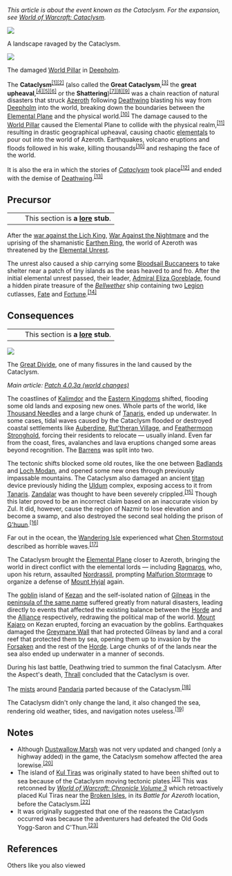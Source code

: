 _This article is about the event known as the Cataclysm. For the expansion, see [World of Warcraft: Cataclysm](https://wowpedia.fandom.com/wiki/World_of_Warcraft:_Cataclysm "World of Warcraft: Cataclysm")._

[![](https://static.wikia.nocookie.net/wowpedia/images/d/dc/Cataclysm_Art_John_Polidora.jpg/revision/latest/scale-to-width-down/230?cb=20110608081750)](https://static.wikia.nocookie.net/wowpedia/images/d/dc/Cataclysm_Art_John_Polidora.jpg/revision/latest?cb=20110608081750)

A landscape ravaged by the Cataclysm.

[![](https://static.wikia.nocookie.net/wowpedia/images/2/2f/Temple-of-Earth-World-Pillar.jpg/revision/latest/scale-to-width-down/180?cb=20170715143149)](https://static.wikia.nocookie.net/wowpedia/images/2/2f/Temple-of-Earth-World-Pillar.jpg/revision/latest?cb=20170715143149)

The damaged [World Pillar](https://wowpedia.fandom.com/wiki/World_Pillar "World Pillar") in [Deepholm](https://wowpedia.fandom.com/wiki/Deepholm "Deepholm").

The **Cataclysm**<sup id="cite_ref-1"><a href="https://wowpedia.fandom.com/wiki/Cataclysm_(event)#cite_note-1">[1]</a></sup><sup id="cite_ref-2"><a href="https://wowpedia.fandom.com/wiki/Cataclysm_(event)#cite_note-2">[2]</a></sup> (also called the **Great Cataclysm**,<sup id="cite_ref-3"><a href="https://wowpedia.fandom.com/wiki/Cataclysm_(event)#cite_note-3">[3]</a></sup> the **great upheaval**,<sup id="cite_ref-4"><a href="https://wowpedia.fandom.com/wiki/Cataclysm_(event)#cite_note-4">[4]</a></sup><sup id="cite_ref-5"><a href="https://wowpedia.fandom.com/wiki/Cataclysm_(event)#cite_note-5">[5]</a></sup><sup id="cite_ref-6"><a href="https://wowpedia.fandom.com/wiki/Cataclysm_(event)#cite_note-6">[6]</a></sup> or the **Shattering**)<sup id="cite_ref-7"><a href="https://wowpedia.fandom.com/wiki/Cataclysm_(event)#cite_note-7">[7]</a></sup><sup id="cite_ref-8"><a href="https://wowpedia.fandom.com/wiki/Cataclysm_(event)#cite_note-8">[8]</a></sup><sup id="cite_ref-9"><a href="https://wowpedia.fandom.com/wiki/Cataclysm_(event)#cite_note-9">[9]</a></sup> was a chain reaction of natural disasters that struck [Azeroth](https://wowpedia.fandom.com/wiki/Azeroth "Azeroth") following [Deathwing](https://wowpedia.fandom.com/wiki/Deathwing "Deathwing") blasting his way from [Deepholm](https://wowpedia.fandom.com/wiki/Deepholm "Deepholm") into the world, breaking down the boundaries between the [Elemental Plane](https://wowpedia.fandom.com/wiki/Elemental_Plane "Elemental Plane") and the physical world.<sup id="cite_ref-Chronicle3_199_10-0"><a href="https://wowpedia.fandom.com/wiki/Cataclysm_(event)#cite_note-Chronicle3_199-10">[10]</a></sup> The damage caused to the [World Pillar](https://wowpedia.fandom.com/wiki/World_Pillar "World Pillar") caused the Elemental Plane to collide with the physical realm,<sup id="cite_ref-11"><a href="https://wowpedia.fandom.com/wiki/Cataclysm_(event)#cite_note-11">[11]</a></sup> resulting in drastic geographical upheaval, causing chaotic [elementals](https://wowpedia.fandom.com/wiki/Elemental "Elemental") to pour out into the world of Azeroth. Earthquakes, volcano eruptions and floods followed in his wake, killing thousands<sup id="cite_ref-Chronicle3_199_10-1"><a href="https://wowpedia.fandom.com/wiki/Cataclysm_(event)#cite_note-Chronicle3_199-10">[10]</a></sup> and reshaping the face of the world.

It is also the era in which the stories of _[Cataclysm](https://wowpedia.fandom.com/wiki/World_of_Warcraft:_Cataclysm "World of Warcraft: Cataclysm")_ took place<sup id="cite_ref-12"><a href="https://wowpedia.fandom.com/wiki/Cataclysm_(event)#cite_note-12">[12]</a></sup> and ended with the demise of [Deathwing](https://wowpedia.fandom.com/wiki/Deathwing "Deathwing").<sup id="cite_ref-13"><a href="https://wowpedia.fandom.com/wiki/Cataclysm_(event)#cite_note-13">[13]</a></sup>

## Precursor

<table><tbody><tr><td><a href="https://static.wikia.nocookie.net/wowpedia/images/f/fe/Stub.png/revision/latest?cb=20101107135721"><img alt="" src="https://static.wikia.nocookie.net/wowpedia/images/f/fe/Stub.png/revision/latest/scale-to-width-down/17?cb=20101107135721" decoding="async" loading="lazy" width="17" height="20" data-image-name="Stub.png" data-image-key="Stub.png" data-src="https://static.wikia.nocookie.net/wowpedia/images/f/fe/Stub.png/revision/latest/scale-to-width-down/17?cb=20101107135721"></a></td><td>This section is <b>a <a href="https://wowpedia.fandom.com/wiki/Lore" title="Lore">lore</a> stub</b>.</td></tr></tbody></table>

After the [war against the Lich King](https://wowpedia.fandom.com/wiki/War_against_the_Lich_King "War against the Lich King"), [War Against the Nightmare](https://wowpedia.fandom.com/wiki/War_Against_the_Nightmare "War Against the Nightmare") and the uprising of the shamanistic [Earthen Ring](https://wowpedia.fandom.com/wiki/Earthen_Ring "Earthen Ring"), the world of Azeroth was threatened by the [Elemental Unrest](https://wowpedia.fandom.com/wiki/Elemental_Unrest "Elemental Unrest").

The unrest also caused a ship carrying some [Bloodsail Buccaneers](https://wowpedia.fandom.com/wiki/Bloodsail_Buccaneers "Bloodsail Buccaneers") to take shelter near a patch of tiny islands as the seas heaved to and fro. After the initial elemental unrest passed, their leader, [Admiral Eliza Goreblade](https://wowpedia.fandom.com/wiki/Dread_Admiral_Eliza "Dread Admiral Eliza"), found a hidden pirate treasure of the _[Bellwether](https://wowpedia.fandom.com/wiki/Bellwether "Bellwether")_ ship containing two [Legion](https://wowpedia.fandom.com/wiki/Burning_Legion "Burning Legion") cutlasses, [Fate](https://wowpedia.fandom.com/wiki/Fate "Fate") and [Fortune](https://wowpedia.fandom.com/wiki/Fortune "Fortune").<sup id="cite_ref-14"><a href="https://wowpedia.fandom.com/wiki/Cataclysm_(event)#cite_note-14">[14]</a></sup>

## Consequences

<table><tbody><tr><td><a href="https://static.wikia.nocookie.net/wowpedia/images/f/fe/Stub.png/revision/latest?cb=20101107135721"><img alt="" src="https://static.wikia.nocookie.net/wowpedia/images/f/fe/Stub.png/revision/latest/scale-to-width-down/17?cb=20101107135721" decoding="async" loading="lazy" width="17" height="20" data-image-name="Stub.png" data-image-key="Stub.png" data-src="https://static.wikia.nocookie.net/wowpedia/images/f/fe/Stub.png/revision/latest/scale-to-width-down/17?cb=20101107135721"></a></td><td>This section is <b>a <a href="https://wowpedia.fandom.com/wiki/Lore" title="Lore">lore</a> stub</b>.</td></tr></tbody></table>

[![](https://static.wikia.nocookie.net/wowpedia/images/d/d0/Barrens_divided.jpg/revision/latest/scale-to-width-down/180?cb=20110423015702)](https://static.wikia.nocookie.net/wowpedia/images/d/d0/Barrens_divided.jpg/revision/latest?cb=20110423015702)

The [Great Divide](https://wowpedia.fandom.com/wiki/Great_Divide "Great Divide"), one of many fissures in the land caused by the Cataclysm.

_Main article: [Patch 4.0.3a (world changes)](https://wowpedia.fandom.com/wiki/Patch_4.0.3a_(world_changes) "Patch 4.0.3a (world changes)")_

The coastlines of [Kalimdor](https://wowpedia.fandom.com/wiki/Kalimdor "Kalimdor") and the [Eastern Kingdoms](https://wowpedia.fandom.com/wiki/Eastern_Kingdoms "Eastern Kingdoms") shifted, flooding some old lands and exposing new ones. Whole parts of the world, like [Thousand Needles](https://wowpedia.fandom.com/wiki/Thousand_Needles "Thousand Needles") and a large chunk of [Tanaris](https://wowpedia.fandom.com/wiki/Tanaris "Tanaris"), ended up underwater. In some cases, tidal waves caused by the Cataclysm flooded or destroyed coastal settlements like [Auberdine](https://wowpedia.fandom.com/wiki/Auberdine "Auberdine"), [Rut'theran Village](https://wowpedia.fandom.com/wiki/Rut%27theran_Village "Rut'theran Village"), and [Feathermoon Stronghold](https://wowpedia.fandom.com/wiki/Feathermoon_Stronghold_(Classic) "Feathermoon Stronghold (Classic)"), forcing their residents to relocate — usually inland. Even far from the coast, fires, avalanches and lava eruptions changed some areas beyond recognition. The [Barrens](https://wowpedia.fandom.com/wiki/Barrens "Barrens") was split into two.

The tectonic shifts blocked some old routes, like the one between [Badlands](https://wowpedia.fandom.com/wiki/Badlands "Badlands") and [Loch Modan](https://wowpedia.fandom.com/wiki/Loch_Modan "Loch Modan"), and opened some new ones through previously impassable mountains. The Cataclysm also damaged an ancient [titan](https://wowpedia.fandom.com/wiki/Titan "Titan") device previously hiding the [Uldum](https://wowpedia.fandom.com/wiki/Uldum "Uldum") complex, exposing access to it from [Tanaris](https://wowpedia.fandom.com/wiki/Tanaris "Tanaris"). [Zandalar](https://wowpedia.fandom.com/wiki/Zandalar "Zandalar") was thought to have been severely crippled.<sup id="cite_ref-15"><a href="https://wowpedia.fandom.com/wiki/Cataclysm_(event)#cite_note-15">[15]</a></sup> Though this later proved to be an incorrect claim based on an inaccurate vision by Zul. It did, however, cause the region of Nazmir to lose elevation and become a swamp, and also destroyed the second seal holding the prison of [G'huun](https://wowpedia.fandom.com/wiki/G%27huun "G'huun").<sup id="cite_ref-16"><a href="https://wowpedia.fandom.com/wiki/Cataclysm_(event)#cite_note-16">[16]</a></sup>

Far out in the ocean, the [Wandering Isle](https://wowpedia.fandom.com/wiki/Wandering_Isle "Wandering Isle") experienced what [Chen Stormstout](https://wowpedia.fandom.com/wiki/Chen_Stormstout "Chen Stormstout") described as horrible waves.<sup id="cite_ref-17"><a href="https://wowpedia.fandom.com/wiki/Cataclysm_(event)#cite_note-17">[17]</a></sup>

The Cataclysm brought the [Elemental Plane](https://wowpedia.fandom.com/wiki/Elemental_Plane "Elemental Plane") closer to Azeroth, bringing the world in direct conflict with the elemental lords — including [Ragnaros](https://wowpedia.fandom.com/wiki/Ragnaros "Ragnaros"), who, upon his return, assaulted [Nordrassil](https://wowpedia.fandom.com/wiki/Nordrassil "Nordrassil"), prompting [Malfurion Stormrage](https://wowpedia.fandom.com/wiki/Malfurion_Stormrage "Malfurion Stormrage") to organize a defense of [Mount Hyjal](https://wowpedia.fandom.com/wiki/Mount_Hyjal "Mount Hyjal") again.

The [goblin](https://wowpedia.fandom.com/wiki/Goblin "Goblin") island of [Kezan](https://wowpedia.fandom.com/wiki/Kezan "Kezan") and the self-isolated nation of [Gilneas](https://wowpedia.fandom.com/wiki/Gilneas_(kingdom) "Gilneas (kingdom)") in the [peninsula of the same name](https://wowpedia.fandom.com/wiki/Gilneas_peninsula "Gilneas peninsula") suffered greatly from natural disasters, leading directly to events that affected the existing balance between the [Horde](https://wowpedia.fandom.com/wiki/Horde "Horde") and the [Alliance](https://wowpedia.fandom.com/wiki/Alliance "Alliance") respectively, redrawing the political map of the world. [Mount Kajaro](https://wowpedia.fandom.com/wiki/Mount_Kajaro "Mount Kajaro") on Kezan erupted, forcing an evacuation by the goblins. Earthquakes damaged the [Greymane Wall](https://wowpedia.fandom.com/wiki/Greymane_Wall "Greymane Wall") that had protected Gilneas by land and a coral reef that protected them by sea, opening them up to invasion by the [Forsaken](https://wowpedia.fandom.com/wiki/Forsaken "Forsaken") and the rest of the [Horde](https://wowpedia.fandom.com/wiki/Horde "Horde"). Large chunks of of the lands near the sea also ended up underwater in a manner of seconds.

During his last battle, Deathwing tried to summon the final Cataclysm. After the Aspect's death, [Thrall](https://wowpedia.fandom.com/wiki/Thrall "Thrall") concluded that the Cataclysm is over.

The [mists](https://wowpedia.fandom.com/wiki/Mists_of_Pandaria_(lore) "Mists of Pandaria (lore)") around [Pandaria](https://wowpedia.fandom.com/wiki/Pandaria "Pandaria") parted because of the Cataclysm.<sup id="cite_ref-18"><a href="https://wowpedia.fandom.com/wiki/Cataclysm_(event)#cite_note-18">[18]</a></sup>

The Cataclysm didn't only change the land, it also changed the sea, rendering old weather, tides, and navigation notes useless.<sup id="cite_ref-19"><a href="https://wowpedia.fandom.com/wiki/Cataclysm_(event)#cite_note-19">[19]</a></sup>

## Notes

-   Although [Dustwallow Marsh](https://wowpedia.fandom.com/wiki/Dustwallow_Marsh "Dustwallow Marsh") was not very updated and changed (only a highway added) in the game, the Cataclysm somehow affected the area lorewise.<sup id="cite_ref-20"><a href="https://wowpedia.fandom.com/wiki/Cataclysm_(event)#cite_note-20">[20]</a></sup>
-   The island of [Kul Tiras](https://wowpedia.fandom.com/wiki/Kul_Tiras "Kul Tiras") was originally stated to have been shifted out to sea because of the Cataclysm moving tectonic plates.<sup id="cite_ref-21"><a href="https://wowpedia.fandom.com/wiki/Cataclysm_(event)#cite_note-21">[21]</a></sup> This was retconned by _[World of Warcraft: Chronicle Volume 3](https://wowpedia.fandom.com/wiki/World_of_Warcraft:_Chronicle_Volume_3 "World of Warcraft: Chronicle Volume 3")_ which retroactively placed Kul Tiras near the [Broken Isles](https://wowpedia.fandom.com/wiki/Broken_Isles "Broken Isles"), in its _Battle for Azeroth_ location, before the Cataclysm.<sup id="cite_ref-22"><a href="https://wowpedia.fandom.com/wiki/Cataclysm_(event)#cite_note-22">[22]</a></sup>
-   It was originally suggested that one of the reasons the Cataclysm occurred was because the adventurers had defeated the Old Gods Yogg-Saron and C'Thun.<sup id="cite_ref-23"><a href="https://wowpedia.fandom.com/wiki/Cataclysm_(event)#cite_note-23">[23]</a></sup>

## References

Others like you also viewed